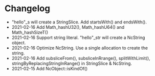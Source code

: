 # Changelog

* "hello"_s will create a StringSlice. Add startsWith() and endsWith().
* 2021-02-16 Add Math_hashU32(), Math_hashU64() and Math_hashSizeT()
* 2021-02-16 Support string literal. "hello"_str will create a NcString object.
* 2021-02-16 Optimize NcString. Use a single allocation to create the string.
* 2021-02-16 Add subsliceFrom(), subsliceInRrange(), splitWithLimit(), stringByReplacingStringInRange() in StringSlice & NcString.
* 2021-02-15 Add NcObject::isKindOf()
